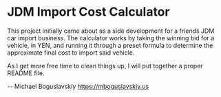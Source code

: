 # JDM Import Cost Calculator

This project initially came about as a side development for a friends JDM car import business. The calculator works by taking the winning bid for a vehicle, in YEN, and running it through a preset formula to determine the approximate final cost to import said vehicle. 

As I get more free time to clean things up, I will put together a proper README file.

--
Michael Boguslavskiy 
https://mboguslavskiy.us
